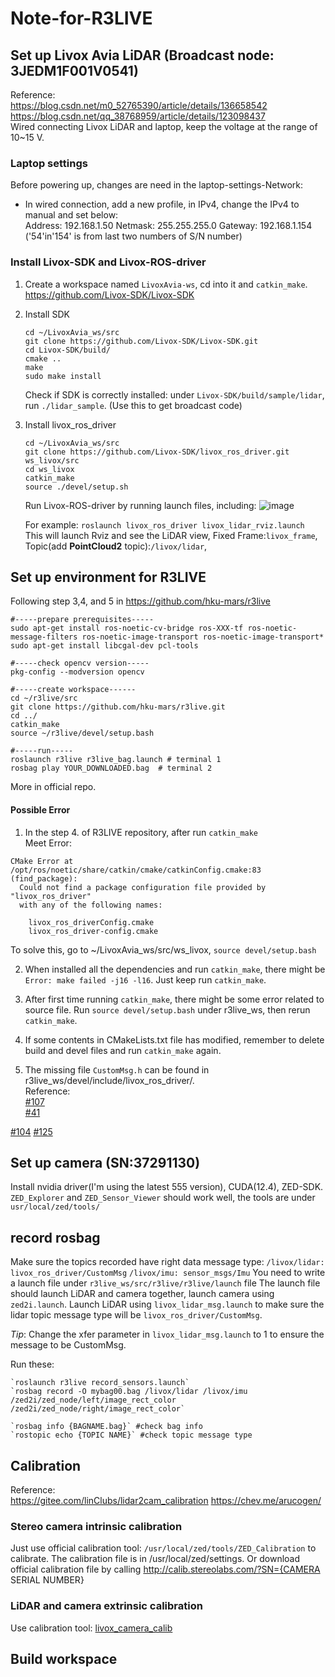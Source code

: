 # Note-for-R3LIVE

## Set up Livox Avia LiDAR (Broadcast node: 3JEDM1F001V0541)
Reference:  
https://blog.csdn.net/m0_52765390/article/details/136658542  
https://blog.csdn.net/qq_38768959/article/details/123098437  
Wired connecting Livox LiDAR and laptop, keep the voltage at the range of 10~15 V.

### Laptop settings
Before powering up, changes are need in the laptop-settings-Network:
- In wired connection, add a new profile, in IPv4, change the IPv4 to manual and set below:  
   Address: 192.168.1.50    Netmask: 255.255.255.0    Gateway: 192.168.1.154 ('54'in'154' is from last two numbers of S/N number)

### Install Livox-SDK and Livox-ROS-driver
1. Create a workspace named `LivoxAvia-ws`, cd into it and `catkin_make`.  
   https://github.com/Livox-SDK/Livox-SDK 
2. Install SDK   
   ```
   cd ~/LivoxAvia_ws/src
   git clone https://github.com/Livox-SDK/Livox-SDK.git
   cd Livox-SDK/build/
   cmake ..
   make
   sudo make install
   ```
   Check if SDK is correctly installed: under `Livox-SDK/build/sample/lidar`, run `./lidar_sample`. (Use this to get broadcast code)
   
4. Install livox_ros_driver
   ```
   cd ~/LivoxAvia_ws/src
   git clone https://github.com/Livox-SDK/livox_ros_driver.git ws_livox/src
   cd ws_livox
   catkin_make
   source ./devel/setup.sh
   ```
   Run Livox-ROS-driver by running launch files, including:
   ![image](https://github.com/AmberOlivia/Note-for-R3LIVE/assets/74347715/9b563386-fbff-4165-a795-dd9d2dfeab2a)

   For example: `roslaunch livox_ros_driver livox_lidar_rviz.launch`  
   This will launch Rviz and see the LiDAR view, Fixed Frame:`livox_frame`, Topic(add **PointCloud2** topic):`/livox/lidar`, 
   
## Set up environment for R3LIVE
Following step 3,4, and 5 in https://github.com/hku-mars/r3live  
```
#-----prepare prerequisites-----
sudo apt-get install ros-noetic-cv-bridge ros-XXX-tf ros-noetic-message-filters ros-noetic-image-transport ros-noetic-image-transport*
sudo apt-get install libcgal-dev pcl-tools

#-----check opencv version-----
pkg-config --modversion opencv

#-----create workspace------
cd ~/r3live/src
git clone https://github.com/hku-mars/r3live.git
cd ../
catkin_make
source ~/r3live/devel/setup.bash

#-----run-----
roslaunch r3live r3live_bag.launch # terminal 1
rosbag play YOUR_DOWNLOADED.bag  # terminal 2
```
More in official repo.

#### Possible Error
1. In the step 4. of R3LIVE repository, after run `catkin_make`  
Meet Error:
```
CMake Error at /opt/ros/noetic/share/catkin/cmake/catkinConfig.cmake:83 (find_package):
  Could not find a package configuration file provided by "livox_ros_driver"
  with any of the following names:

    livox_ros_driverConfig.cmake
    livox_ros_driver-config.cmake
```
To solve this, go to ~/LivoxAvia_ws/src/ws_livox, `source devel/setup.bash`

2. When installed all the dependencies and run `catkin_make`, there might be `Error: make failed -j16 -l16`.
   Just keep run `catkin_make`.

3. After first time running `catkin_make`, there might be some error related to source file.
   Run `source devel/setup.bash` under r3live_ws, then rerun `catkin_make`.

4. If some contents in CMakeLists.txt file has modified, remember to delete build and devel files and run `catkin_make` again.
5. The missing file `CustomMsg.h` can be found in r3live_ws/devel/include/livox_ros_driver/.  
Reference:  
[#107](https://github.com/Livox-SDK/livox_ros_driver/issues/107)  
[#41](https://github.com/Livox-SDK/livox_ros_driver/issues/41)

[#104](https://github.com/Livox-SDK/livox_ros_driver/issues/104)
[#125](https://github.com/Livox-SDK/livox_ros_driver/issues/125)

## Set up camera (SN:37291130)
Install nvidia driver(I'm using the latest 555 version), CUDA(12.4), ZED-SDK. 
`ZED_Explorer` and `ZED_Sensor_Viewer` should work well, the tools are under `usr/local/zed/tools/`

## record rosbag
Make sure the topics recorded have right data message type:
`/livox/lidar: livox_ros_driver/CustomMsg`
`/livox/imu: sensor_msgs/Imu`
You need to write a launch file under `r3live_ws/src/r3live/r3live/launch` file
The launch file should launch LiDAR and camera together, launch camera using `zed2i.launch`.
Launch LiDAR using `livox_lidar_msg.launch` to make sure the lidar topic message type will be `livox_ros_driver/CustomMsg`.

*Tip*: Change the xfer parameter in `livox_lidar_msg.launch` to 1 to ensure the message to be CustomMsg.

Run these:
```
`roslaunch r3live record_sensors.launch`  
`rosbag record -O mybag00.bag /livox/lidar /livox/imu /zed2i/zed_node/left/image_rect_color /zed2i/zed_node/right/image_rect_color`

`rosbag info {BAGNAME.bag}` #check bag info
`rostopic echo {TOPIC NAME}` #check topic message type
```

## Calibration
Reference:  
https://gitee.com/linClubs/lidar2cam_calibration
https://chev.me/arucogen/

### Stereo camera intrinsic calibration
Just use official calibration tool: `/usr/local/zed/tools/ZED_Calibration` to calibrate. The calibration file is in /usr/local/zed/settings.
Or download official calibration file by calling http://calib.stereolabs.com/?SN={CAMERA SERIAL NUMBER}

### LiDAR and camera extrinsic calibration

Use calibration tool: [livox_camera_calib](https://github.com/hku-mars/livox_camera_calib)




## Build workspace
